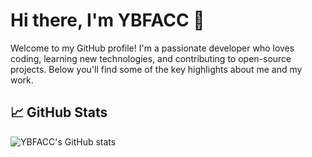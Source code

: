 # Hi there, I'm YBFACC 👋

Welcome to my GitHub profile! I'm a passionate developer who loves coding, learning new technologies, and contributing to open-source projects. Below you'll find some of the key highlights about me and my work.

## 📈 GitHub Stats

![YBFACC's GitHub stats](https://github-readme-stats.vercel.app/api?username=YBFACC&show_icons=true&theme=radical)
